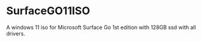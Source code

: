 # SurfaceGO11ISO
A windows 11 iso for Microsoft Surface Go 1st edition with 128GB ssd with all drivers.
